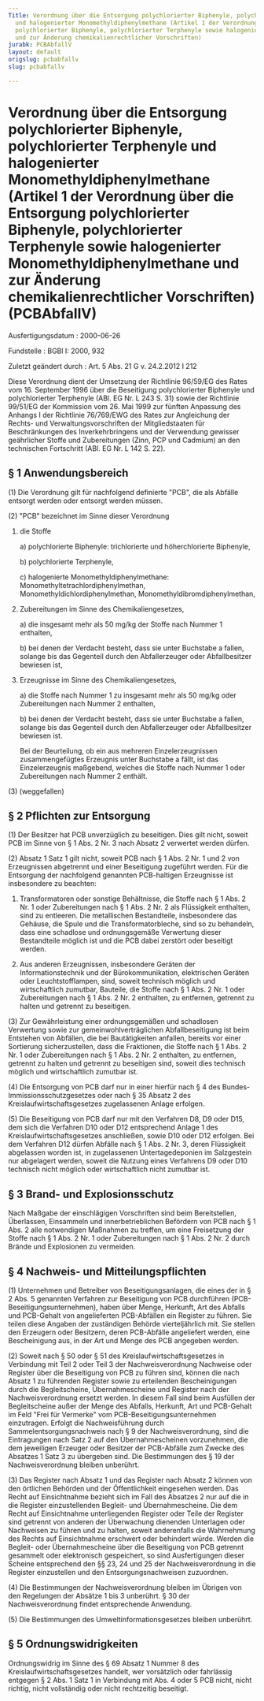 ```yaml
---
Title: Verordnung über die Entsorgung polychlorierter Biphenyle, polychlorierter Terphenyle
  und halogenierter Monomethyldiphenylmethane (Artikel 1 der Verordnung über die Entsorgung
  polychlorierter Biphenyle, polychlorierter Terphenyle sowie halogenierter Monomethyldiphenylmethane
  und zur Änderung chemikalienrechtlicher Vorschriften)
jurabk: PCBAbfallV
layout: default
origslug: pcbabfallv
slug: pcbabfallv

---
```


# Verordnung über die Entsorgung polychlorierter Biphenyle, polychlorierter Terphenyle und halogenierter Monomethyldiphenylmethane (Artikel 1 der Verordnung über die Entsorgung polychlorierter Biphenyle, polychlorierter Terphenyle sowie halogenierter Monomethyldiphenylmethane und zur Änderung chemikalienrechtlicher Vorschriften) (PCBAbfallV)

Ausfertigungsdatum
:   2000-06-26

Fundstelle
:   BGBl I: 2000, 932

Zuletzt geändert durch
:   Art. 5 Abs. 21 G v. 24.2.2012 I 212

Diese Verordnung dient der Umsetzung der Richtlinie 96/59/EG des
Rates vom 16. September 1996 über die Beseitigung polychlorierter
Biphenyle und polychlorierter Terphenyle (ABl. EG Nr. L 243 S. 31) sowie
der Richtlinie 99/51/EG der Kommission vom 26. Mai 1999 zur fünften
Anpassung des Anhangs I der Richtlinie 76/769/EWG des Rates zur
Angleichung der Rechts- und Verwaltungsvorschriften der
Mitgliedstaaten für Beschränkungen des Inverkehrbringens und der
Verwendung gewisser geährlicher Stoffe und Zubereitungen (Zinn,
PCP und Cadmium) an den technischen Fortschritt (ABl. EG Nr.
L 142 S. 22).


## § 1 Anwendungsbereich

(1) Die Verordnung gilt für nachfolgend definierte "PCB", die als Abfälle entsorgt werden oder entsorgt werden müssen.

(2) "PCB" bezeichnet im Sinne dieser Verordnung

1.  die Stoffe

    a)  polychlorierte Biphenyle: trichlorierte und höherchlorierte Biphenyle,


    b)  polychlorierte Terphenyle,


    c)  halogenierte Monomethyldiphenylmethane: Monomethyltetrachlordiphenylmethan, Monomethyldichlordiphenylmethan, Monomethyldibromdiphenylmethan,





2.  Zubereitungen im Sinne des Chemikaliengesetzes,

    a)  die insgesamt mehr als 50 mg/kg der Stoffe nach Nummer 1 enthalten,


    b)  bei denen der Verdacht besteht, dass sie unter Buchstabe a fallen, solange bis das Gegenteil durch den Abfallerzeuger oder Abfallbesitzer bewiesen ist,





3.  Erzeugnisse im Sinne des Chemikaliengesetzes,

    a)  die Stoffe nach Nummer 1 zu insgesamt mehr als 50 mg/kg oder Zubereitungen nach Nummer 2 enthalten,


    b)  bei denen der Verdacht besteht, dass sie unter Buchstabe a fallen, solange bis das Gegenteil durch den Abfallerzeuger oder Abfallbesitzer bewiesen ist.




    Bei der Beurteilung, ob ein aus mehreren Einzelerzeugnissen zusammengefügtes Erzeugnis unter Buchstabe a fällt, ist das Einzelerzeugnis maßgebend, welches die Stoffe nach Nummer 1 oder Zubereitungen nach Nummer 2 enthält.




(3) (weggefallen)


## § 2 Pflichten zur Entsorgung

(1) Der Besitzer hat PCB unverzüglich zu beseitigen. Dies gilt nicht, soweit PCB im Sinne von § 1 Abs. 2 Nr. 3 nach Absatz 2 verwertet werden dürfen.

(2) Absatz 1 Satz 1 gilt nicht, soweit PCB nach § 1 Abs. 2 Nr. 1 und 2 von Erzeugnissen abgetrennt und einer Beseitigung zugeführt werden. Für die Entsorgung der nachfolgend genannten PCB-haltigen Erzeugnisse ist insbesondere zu beachten:

1.  Transformatoren oder sonstige Behältnisse, die Stoffe nach § 1 Abs. 2 Nr. 1 oder Zubereitungen nach § 1 Abs. 2 Nr. 2 als Flüssigkeit enthalten, sind zu entleeren. Die metallischen Bestandteile, insbesondere das Gehäuse, die Spule und die Transformatorbleche, sind so zu behandeln, dass eine schadlose und ordnungsgemäße Verwertung dieser Bestandteile möglich ist und die PCB dabei zerstört oder beseitigt werden.


2.  Aus anderen Erzeugnissen, insbesondere Geräten der Informationstechnik und der Bürokommunikation, elektrischen Geräten oder Leuchtstofflampen, sind, soweit technisch möglich und wirtschaftlich zumutbar, Bauteile, die Stoffe nach § 1 Abs. 2 Nr. 1 oder Zubereitungen nach § 1 Abs. 2 Nr. 2 enthalten, zu entfernen, getrennt zu halten und getrennt zu beseitigen.




(3) Zur Gewährleistung einer ordnungsgemäßen und schadlosen Verwertung sowie zur gemeinwohlverträglichen Abfallbeseitigung ist beim Entstehen von Abfällen, die bei Bautätigkeiten anfallen, bereits vor einer Sortierung sicherzustellen, dass die Fraktionen, die Stoffe nach § 1 Abs. 2 Nr. 1 oder Zubereitungen nach § 1 Abs. 2 Nr. 2 enthalten, zu entfernen, getrennt zu halten und getrennt zu beseitigen sind, soweit dies technisch möglich und wirtschaftlich zumutbar ist.

(4) Die Entsorgung von PCB darf nur in einer hierfür nach § 4 des Bundes-Immissionsschutzgesetzes oder nach § 35 Absatz 2 des Kreislaufwirtschaftsgesetzes zugelassenen Anlage erfolgen.

(5) Die Beseitigung von PCB darf nur mit den Verfahren D8, D9 oder D15, dem sich die Verfahren D10 oder D12 entsprechend Anlage 1 des Kreislaufwirtschaftsgesetzes anschließen, sowie D10 oder D12 erfolgen. Bei dem Verfahren D12 dürfen Abfälle nach § 1 Abs. 2 Nr. 3, deren Flüssigkeit abgelassen worden ist, in zugelassenen Untertagedeponien im Salzgestein nur abgelagert werden, soweit die Nutzung eines Verfahrens D9 oder D10 technisch nicht möglich oder wirtschaftlich nicht zumutbar ist.


## § 3 Brand- und Explosionsschutz

Nach Maßgabe der einschlägigen Vorschriften sind beim Bereitstellen, Überlassen, Einsammeln und innerbetrieblichen Befördern von PCB nach § 1 Abs. 2 alle notwendigen Maßnahmen zu treffen, um eine Freisetzung der Stoffe nach § 1 Abs. 2 Nr. 1 oder Zubereitungen nach § 1 Abs. 2 Nr. 2 durch Brände und Explosionen zu vermeiden.


## § 4 Nachweis- und Mitteilungspflichten

(1) Unternehmen und Betreiber von Beseitigungsanlagen, die eines der in § 2 Abs. 5 genannten Verfahren zur Beseitigung von PCB durchführen (PCB-Beseitigungsunternehmen), haben über Menge, Herkunft, Art des Abfalls und PCB-Gehalt von angelieferten PCB-Abfällen ein Register zu führen. Sie teilen diese Angaben der zuständigen Behörde vierteljährlich mit. Sie stellen den Erzeugern oder Besitzern, deren PCB-Abfälle angeliefert werden, eine Bescheinigung aus, in der Art und Menge des PCB angegeben werden.

(2) Soweit nach § 50 oder § 51 des Kreislaufwirtschaftsgesetzes in Verbindung mit Teil 2 oder Teil 3 der Nachweisverordnung Nachweise oder Register über die Beseitigung von PCB zu führen sind, können die nach Absatz 1 zu führenden Register sowie zu erteilenden Bescheinigungen durch die Begleitscheine, Übernahmescheine und Register nach der Nachweisverordnung ersetzt werden. In diesem Fall sind beim Ausfüllen der Begleitscheine außer der Menge des Abfalls, Herkunft, Art und PCB-Gehalt im Feld "Frei für Vermerke" vom PCB-Beseitigungsunternehmen einzutragen. Erfolgt die Nachweisführung durch Sammelentsorgungsnachweis nach § 9 der Nachweisverordnung, sind die Eintragungen nach Satz 2 auf den Übernahmescheinen vorzunehmen, die dem jeweiligen Erzeuger oder Besitzer der PCB-Abfälle zum Zwecke des Absatzes 1 Satz 3 zu übergeben sind. Die Bestimmungen des § 19 der Nachweisverordnung bleiben unberührt.

(3) Das Register nach Absatz 1 und das Register nach Absatz 2 können von den örtlichen Behörden und der Öffentlichkeit eingesehen werden. Das Recht auf Einsichtnahme bezieht sich im Fall des Absatzes 2 nur auf die in die Register einzustellenden Begleit- und Übernahmescheine. Die dem Recht auf Einsichtnahme unterliegenden Register oder Teile der Register sind getrennt von anderen der Überwachung dienenden Unterlagen oder Nachweisen zu führen und zu halten, soweit anderenfalls die Wahrnehmung des Rechts auf Einsichtnahme erschwert oder behindert würde. Werden die Begleit- oder Übernahmescheine über die Beseitigung von PCB getrennt gesammelt oder elektronisch gespeichert, so sind Ausfertigungen dieser Scheine entsprechend den §§ 23, 24 und 25 der Nachweisverordnung in die Register einzustellen und den Entsorgungsnachweisen zuzuordnen.

(4) Die Bestimmungen der Nachweisverordnung bleiben im Übrigen von den Regelungen der Absätze 1 bis 3 unberührt. § 30 der Nachweisverordnung findet entsprechende Anwendung.

(5) Die Bestimmungen des Umweltinformationsgesetzes bleiben unberührt.


## § 5 Ordnungswidrigkeiten

Ordnungswidrig im Sinne des § 69 Absatz 1 Nummer 8 des Kreislaufwirtschaftsgesetzes handelt, wer vorsätzlich oder fahrlässig entgegen § 2 Abs. 1 Satz 1 in Verbindung mit Abs. 4 oder 5 PCB nicht, nicht richtig, nicht vollständig oder nicht rechtzeitig beseitigt.

